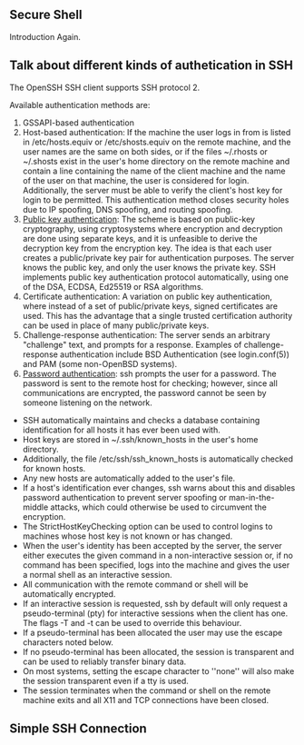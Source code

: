 ## Secure Shell

Introduction Again.
## Talk about different kinds of authetication in SSH
 The OpenSSH SSH client supports SSH protocol 2.
 
 
 Available authentication methods are:
 1. GSSAPI-based authentication
 2. Host-based authentication: If the machine the user logs in from is listed in /etc/hosts.equiv or /etc/shosts.equiv on the remote machine, and the user names are the same on both sides, or if the files ~/.rhosts or ~/.shosts exist in the user's home directory on the remote machine and contain a line containing the name of the client machine and the name of the user on that machine, the user is considered for login.  Additionally, the server must be able to verify the client's host key for login to be permitted. This authentication method closes security holes due to IP spoofing, DNS spoofing, and routing spoofing.
 3. [Public key authentication](public_key_authenication.md): The scheme is based on public-key cryptography, using cryptosystems where encryption and decryption are done using separate keys, and it is unfeasible to derive the decryption key from the encryption key.  The idea is that each user creates a public/private key pair for authentication purposes. The server knows the public key, and only the user knows the private key. SSH implements public key authentication protocol automatically, using one of the DSA, ECDSA, Ed25519 or RSA algorithms.
 4. Certificate authentication: A variation on public key authentication, where instead of a set of public/private keys, signed certificates are used.  This has the advantage that a single trusted certification authority can be used in place of many public/private keys.
 5. Challenge-response authentication:  The server sends an arbitrary "challenge" text,
     and prompts for a response.  Examples of challenge-response authentication include BSD Authentication
     (see login.conf(5)) and PAM (some non-OpenBSD systems).
 6. [Password authentication](/simple_ssh.md): ssh prompts the user for a password.  The password is
     sent to the remote host for checking; however, since all communications are encrypted, the password
     cannot be seen by someone listening on the network.


* SSH automatically maintains and checks a database containing identification for all hosts it has ever been used with.
* Host keys are stored in ~/.ssh/known_hosts in the user's home directory.  
* Additionally, the file /etc/ssh/ssh_known_hosts is automatically checked for known hosts.  
* Any new hosts are automatically added to the user's file.  
* If a host's identification ever changes, ssh warns about this and disables password authentication to prevent server spoofing or man-in-the-middle attacks, which could otherwise be used to circumvent the encryption.  
* The StrictHostKeyChecking option can be used to control logins to machines whose host key is not known or has changed.
* When the user's identity has been accepted by the server, the server either executes the given command in a non-interactive session or, if no command has been specified, logs into the machine and gives the user a normal shell as an interactive session.
* All communication with the remote command or shell will be automatically encrypted.
* If an interactive session is requested, ssh by default will only request a pseudo-terminal (pty) for interactive sessions when the client has one. The flags -T and -t can be used to override this behaviour.
* If a pseudo-terminal has been allocated the user may use the escape characters noted below.
* If no pseudo-terminal has been allocated, the session is transparent and can be used to reliably transfer binary data.  
* On most systems, setting the escape character to ''none'' will also make the session transparent even if a tty is used.
* The session terminates when the command or shell on the remote machine exits and all X11 and TCP connections have been closed.

## Simple SSH Connection

